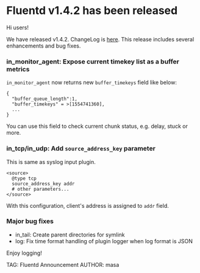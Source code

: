 # Fluentd v1.4.2 has been released

Hi users!

We have released v1.4.2. ChangeLog is [here](https://github.com/fluent/fluentd/blob/master/CHANGELOG.md).
This release includes several enhancements and bug fixes.

### in\_monitor\_agent: Expose current timekey list as a buffer metrics

`in_monitor_agent` now returns new `buffer_timekeys` field like below:

    {
      "buffer_queue_length":1,
      "buffer_timekeys" = >[1554741360],
      ...
    }

You can use this field to check current chunk status, e.g. delay, stuck or more.

### in\_tcp/in\_udp: Add `source_address_key` parameter

This is same as syslog input plugin.

    <source>
      @type tcp
      source_address_key addr
      # other parameters...
    </source>

With this configuration, client's address is assigned to `addr` field.

### Major bug fixes

* in\_tail: Create parent directories for symlink
* log: Fix time format handling of plugin logger when log format is JSON

Enjoy logging!


TAG: Fluentd Announcement
AUTHOR: masa
